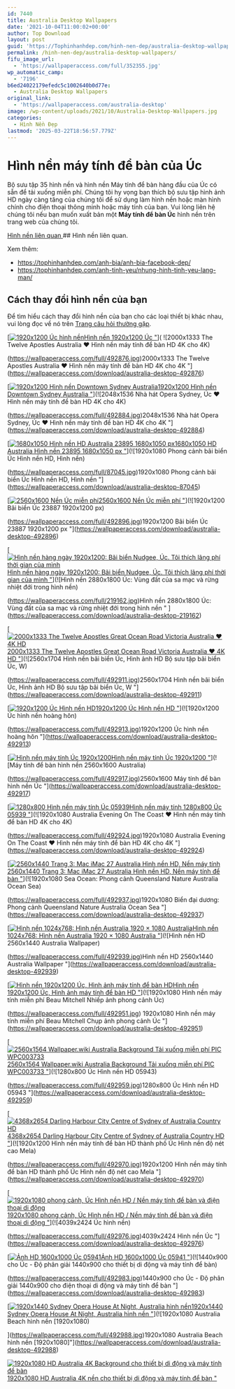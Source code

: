 ```yaml
---
id: 7440
title: Australia Desktop Wallpapers
date: '2021-10-04T11:00:02+00:00'
author: Top Download
layout: post
guid: 'https://Tophinhanhdep.com/hinh-nen-dep/australia-desktop-wallpapers/'
permalink: /hinh-nen-dep/australia-desktop-wallpapers/
fifu_image_url:
  - 'https://wallpaperaccess.com/full/352355.jpg'
wp_automatic_camp:
  - '7196'
b6ed24022179efedc5c1002640b0d77e:
  - Australia Desktop Wallpapers
original_link:
  - 'https://wallpaperaccess.com/australia-desktop'
image: /wp-content/uploads/2021/10/Australia-Desktop-Wallpapers.jpg
categories:
  - Hình Nền Đẹp
lastmod: '2025-03-22T18:56:57.779Z'
---
```

# Hình nền máy tính để bàn của Úc

Bộ sưu tập 35 hình nền và hình nền Máy tính để bàn hàng đầu của Úc có sẵn để tải xuống miễn phí. Chúng tôi hy vọng bạn thích bộ sưu tập hình ảnh HD ngày càng tăng của chúng tôi để sử dụng làm hình nền hoặc màn hình chính cho điện thoại thông minh hoặc máy tính của bạn. Vui lòng liên hệ chúng tôi nếu bạn muốn xuất bản một **Máy tính để bàn Úc** hình nền trên trang web của chúng tôi.

[Hình nền liên quan ](#related) ## Hình nền liên quan.

   
 Xem thêm:

   
- <https://tophinhanhdep.com/anh-bia/anh-bia-facebook-dep/>
- <https://tophinhanhdep.com/anh-tinh-yeu/nhung-hinh-tinh-yeu-lang-man/>

## Cách thay đổi hình nền của bạn

Để tìm hiểu cách thay đổi hình nền của bạn cho các loại thiết bị khác nhau, vui lòng đọc về nó trên [Trang câu hỏi thường gặp](https://tophinhanhdep.com/faq/).

  
[[![1920x1200 Úc hình nền](https://wallpaperaccess.com/full/352355.jpg)Hình nền 1920x1200 Úc "](https://wallpaperaccess.com/download/australia-desktop-352355)]( ![2000x1333 The Twelve Apostles Australia ❤ Hình nền máy tính để bàn HD 4K cho 4K)

(https://wallpaperaccess.com/full/492876.jpg)2000x1333 The Twelve Apostles Australia ❤ Hình nền máy tính để bàn HD 4K cho 4K "](https://wallpaperaccess.com/download/australia-desktop-492876)

[[![1920x1200 Hình nền Downtown Sydney Australia](https://wallpaperaccess.com/full/492882.jpg)1920x1200 Hình nền Downtown Sydney Australia "](https://wallpaperaccess.com/download/australia-desktop-492882)](![2048x1536 Nhà hát Opera Sydney, Úc ❤ Hình nền máy tính để bàn HD 4K cho 4K)

(https://wallpaperaccess.com/full/492884.jpg)2048x1536 Nhà hát Opera Sydney, Úc ❤ Hình nền máy tính để bàn HD 4K cho 4K "](https://wallpaperaccess.com/download/australia-desktop-492884)

[[![1680x1050 Hình nền HD Australia 23895 1680x1050 px](https://wallpaperaccess.com/full/108079.jpg)1680x1050 HD Australia Hình nền 23895 1680x1050 px "](https://wallpaperaccess.com/download/australia-desktop-108079)](![1920x1080 Phong cảnh bãi biển Úc Hình nền HD, Hình nền)

(https://wallpaperaccess.com/full/87045.jpg)1920x1080 Phong cảnh bãi biển Úc Hình nền HD, Hình nền "](https://wallpaperaccess.com/download/australia-desktop-87045)

[[![2560x1600 Nền Úc miễn phí](https://wallpaperaccess.com/full/492889.jpg)2560x1600 Nền Úc miễn phí "](https://wallpaperaccess.com/download/australia-desktop-492889)](![1920x1200 Bãi biển Úc 23887 1920x1200 px)

(https://wallpaperaccess.com/full/492896.jpg)1920x1200 Bãi biển Úc 23887 1920x1200 px "](https://wallpaperaccess.com/download/australia-desktop-492896)

[[![Hình nền hàng ngày 1920x1200: Bãi biển Nudgee, Úc.  Tôi thích lãng phí thời gian của mình](https://wallpaperaccess.com/full/492898.jpg)Hình nền hàng ngày 1920x1200: Bãi biển Nudgee, Úc. Tôi thích lãng phí thời gian của mình "](https://wallpaperaccess.com/download/australia-desktop-492898)](![Hình nền 2880x1800 Úc: Vùng đất của sa mạc và rừng nhiệt đới trong hình nền)

(https://wallpaperaccess.com/full/219162.jpg)Hình nền 2880x1800 Úc: Vùng đất của sa mạc và rừng nhiệt đới trong hình nền " ](https://wallpaperaccess.com/download/australia-desktop-219162)

[[![2000x1333 The Twelve Apostles Great Ocean Road Victoria Australia ❤ 4K HD](https://wallpaperaccess.com/full/492904.jpg)2000x1333 The Twelve Apostles Great Ocean Road Victoria Australia ❤ 4K HD "](https://wallpaperaccess.com/download/australia-desktop-492904)](![2560x1704 Hình nền bãi biển Úc, Hình ảnh HD Bộ sưu tập bãi biển Úc, W)

(https://wallpaperaccess.com/full/492911.jpg)2560x1704 Hình nền bãi biển Úc, Hình ảnh HD Bộ sưu tập bãi biển Úc, W "](https://wallpaperaccess.com/download/australia-desktop-492911)

[[![1920x1200 Úc Hình nền HD](https://wallpaperaccess.com/full/108090.jpg)1920x1200 Úc Hình nền HD "](https://wallpaperaccess.com/download/australia-desktop-108090)](![1920x1200 Úc hình nền hoàng hôn)

(https://wallpaperaccess.com/full/492913.jpg)1920x1200 Úc hình nền hoàng hôn "](https://wallpaperaccess.com/download/australia-desktop-492913)

[[![Hình nền máy tính Úc 1920x1200](https://wallpaperaccess.com/full/492914.jpg)Hình nền máy tính Úc 1920x1200 "](https://wallpaperaccess.com/download/australia-desktop-492914)](![Máy tính để bàn hình nền 2560x1600 Australia)

(https://wallpaperaccess.com/full/492917.jpg)2560x1600 Máy tính để bàn hình nền Úc "](https://wallpaperaccess.com/download/australia-desktop-492917)

[[![1280x800 Hình nền máy tính Úc 05939](https://wallpaperaccess.com/full/492922.jpg)Hình nền máy tính 1280x800 Úc 05939 "](https://wallpaperaccess.com/download/australia-desktop-492922)](![1920x1080 Australia Evening On The Coast ❤ Hình nền máy tính để bàn HD 4K cho 4K)

(https://wallpaperaccess.com/full/492924.jpg)1920x1080 Australia Evening On The Coast ❤ Hình nền máy tính để bàn HD 4K cho 4K "](https://wallpaperaccess.com/download/australia-desktop-492924)

[[![2560x1440 Trang 3: Mac iMac 27 Australia Hình nền HD, Nền máy tính](https://wallpaperaccess.com/full/492933.jpg)2560x1440 Trang 3: Mac iMac 27 Australia Hình nền HD, Nền máy tính để bàn "](https://wallpaperaccess.com/download/australia-desktop-492933)](![1920x1080 Sea Ocean: Phong cảnh Queensland Nature Australia Ocean Sea)

(https://wallpaperaccess.com/full/492937.jpg)1920x1080 Biển đại dương: Phong cảnh Queensland Nature Australia Ocean Sea "](https://wallpaperaccess.com/download/australia-desktop-492937)

[[![Hình nền 1024x768: Hình nền Australia 1920 × 1080 Australia](https://wallpaperaccess.com/full/492938.jpg)Hình nền 1024x768: Hình nền Australia 1920 × 1080 Australia "](https://wallpaperaccess.com/download/australia-desktop-492938)](![Hình nền HD 2560x1440 Australia Wallpaper)

(https://wallpaperaccess.com/full/492939.jpg)Hình nền HD 2560x1440 Australia Wallpaper "](https://wallpaperaccess.com/download/australia-desktop-492939)

[[![Hình nền 1920x1200 Úc, Hình ảnh máy tính để bàn HD](https://wallpaperaccess.com/full/492949.jpg)Hình nền 1920x1200 Úc, Hình ảnh máy tính để bàn HD "](https://wallpaperaccess.com/download/australia-desktop-492949)](![1920x1080 Hình nền máy tính miễn phí Beau Mitchell Nhiếp ảnh phong cảnh Úc)

(https://wallpaperaccess.com/full/492951.jpg) 1920x1080 Hình nền máy tính miễn phí Beau Mitchell Chụp ảnh phong cảnh Úc "](https://wallpaperaccess.com/download/australia-desktop-492951)

[[![2560x1564 Wallpaper.wiki Australia Background Tải xuống miễn phí PIC WPC003733](https://wallpaperaccess.com/full/108218.jpg)2560x1564 Wallpaper.wiki Australia Background Tải xuống miễn phí PIC WPC003733 "](https://wallpaperaccess.com/download/australia-desktop-108218)](![1280x800 Úc Hình nền HD 05943)

(https://wallpaperaccess.com/full/492959.jpg)1280x800 Úc Hình nền HD 05943 "](https://wallpaperaccess.com/download/australia-desktop-492959)

[[![4368x2654 Darling Harbour City Centre of Sydney of Australia Country HD](https://wallpaperaccess.com/full/492964.jpg)4368x2654 Darling Harbour City Centre of Sydney of Australia Country HD "](https://wallpaperaccess.com/download/australia-desktop-492964)](![1920x1200 Hình nền máy tính để bàn HD thành phố Úc Hình nền độ nét cao Mela)

(https://wallpaperaccess.com/full/492970.jpg)1920x1200 Hình nền máy tính để bàn HD thành phố Úc Hình nền độ nét cao Mela "](https://wallpaperaccess.com/download/australia-desktop-492970)

[[![1920x1080 phong cảnh, Úc Hình nền HD / Nền máy tính để bàn và điện thoại di động](https://wallpaperaccess.com/full/492973.jpg)1920x1080 phong cảnh, Úc Hình nền HD / Nền máy tính để bàn và điện thoại di động "](https://wallpaperaccess.com/download/australia-desktop-492973)](![4039x2424 Úc hình nền)

(https://wallpaperaccess.com/full/492976.jpg)4039x2424 Hình nền Úc "](https://wallpaperaccess.com/download/australia-desktop-492976)

[[![Ảnh HD 1600x1000 Úc 05941](https://wallpaperaccess.com/full/108195.jpg)Ảnh HD 1600x1000 Úc 05941 "](https://wallpaperaccess.com/download/australia-desktop-108195)](![1440x900 cho Úc - Độ phân giải 1440x900 cho thiết bị di động và máy tính để bàn)

(https://wallpaperaccess.com/full/492983.jpg)1440x900 cho Úc - Độ phân giải 1440x900 cho điện thoại di động và máy tính để bàn "](https://wallpaperaccess.com/download/australia-desktop-492983)

[[![1920x1440 Sydney Opera House At Night, Australia hình nền](https://wallpaperaccess.com/full/492986.jpg)1920x1440 Sydney Opera House At Night, Australia hình nền "](https://wallpaperaccess.com/download/australia-desktop-492986)](![1920x1080 Australia Beach hình nền [1920x1080)

](https://wallpaperaccess.com/full/492988.jpg)1920x1080 Australia Beach hình nền \[1920x1080\]"](https://wallpaperaccess.com/download/australia-desktop-492988)

[![1920x1080 HD Australia 4K Background cho thiết bị di động và máy tính để bàn](https://wallpaperaccess.com/full/492991.jpg)1920x1080 HD Australia 4K nền cho thiết bị di động và máy tính để bàn "](https://wallpaperaccess.com/download/australia-desktop-492991)
